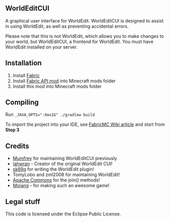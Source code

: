 WorldEditCUI
------------

A graphical user interface for WorldEdit. WorldEditCUI is designed 
to assist in using WorldEdit, as well as preventing accidental errors.

Please note that this is not WorldEdit, which allows you to make changes
to your world, but WorldEditCUI, a frontend for WorldEdit. You must have
WorldEdit installed on your server.
 
Installation
------------

1. Install [Fabric](https://fabricmc.net/use)
2. Install [Fabric API mod](https://minecraft.curseforge.com/projects/fabric) into Minecraft mods folder
3. Install this mod into Minecraft mods folder


Compiling
---------

Run `_JAVA_OPTS="-Xmx1G" ./gradlew build`

To import the project into your IDE, see [FabricMC Wiki article](http://fabricmc.net/wiki/tutorial:setup) and stsrt from **Step 3**

Credits
-------

 * [Mumfrey](https://github.com/Mumfrey) for maintaining WorldEditCUI previously
 * [lahwran](https://github.com/lahwran) - Creator of the original WorldEdit CUI!
 * [sk89q](http://sk89q.com) for writing the WorldEdit plugin!
 * TomyLobo and zml2008 for maintaining WorldEdit!
 * [Apache Commons](http://commons.apache.org/) for the join() methods!
 * [Mojang](http://mojang.com) - for making such an awesome game!


Legal stuff
-----------

This code is licensed under the Eclipse Public License. 
